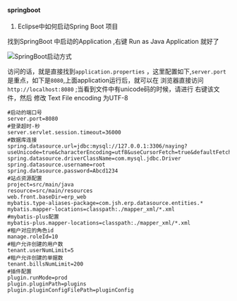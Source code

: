 ####  springboot

1. Eclipse中如何启动Spring Boot 项目

找到SpringBoot 中启动的Application ,右键 Run as  Java Application 就好了

![SpringBoot启动方式](run-springBoot.png)

访问的话，就是直接找到`application.properties` ，这里配置如下,`server.port`是重点，如下是`8080`,上面application运行后，就可以在
浏览器直接访问 `http://localhost:8080` ;当看到文件中有unicode码的时候，请进行 右键该文件，然后 修改 Text File encoding 为UTF-8

```
#启动的端口号
server.port=8080
#登录超时-秒
server.servlet.session.timeout=36000
#数据库连接
spring.datasource.url=jdbc:mysql://127.0.0.1:3306/naying?useUnicode=true&characterEncoding=utf8&useCursorFetch=true&defaultFetchSize=500&allowMultiQueries=true&rewriteBatchedStatements=true&useSSL=false
spring.datasource.driverClassName=com.mysql.jdbc.Driver
spring.datasource.username=root
spring.datasource.password=Abcd1234
#站点资源配置
project=src/main/java
resource=src/main/resources
web.front.baseDir=erp_web
mybatis.type-aliases-package=com.jsh.erp.datasource.entities.*
mybatis.mapper-locations=classpath:./mapper_xml/*.xml
#mybatis-plus配置
mybatis-plus.mapper-locations=classpath:./mapper_xml/*.xml
#租户对应的角色id
manage.roleId=10
#租户允许创建的用户数
tenant.userNumLimit=5
#租户允许创建的单据数
tenant.billsNumLimit=200
#插件配置
plugin.runMode=prod
plugin.pluginPath=plugins
plugin.pluginConfigFilePath=pluginConfig
```

